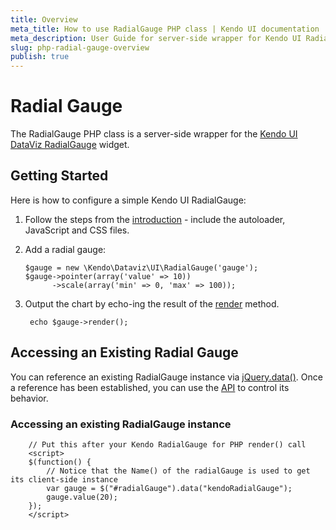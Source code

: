 ```yaml
---
title: Overview
meta_title: How to use RadialGauge PHP class | Kendo UI documentation
meta_description: User Guide for server-side wrapper for Kendo UI RadialGauge for PHP.
slug: php-radial-gauge-overview
publish: true
---
```


# Radial Gauge

The RadialGauge PHP class is a server-side wrapper for the [Kendo UI DataViz RadialGauge](/kendo-ui/api/dataviz/radialgauge) widget.

## Getting Started

Here is how to configure a simple Kendo UI RadialGauge:

1. Follow the steps from the [introduction](/kendo-ui/getting-started/using-kendo-with/php/introduction) - include the autoloader, JavaScript and CSS files.

3.  Add a radial gauge:

        $gauge = new \Kendo\Dataviz\UI\RadialGauge('gauge');
        $gauge->pointer(array('value' => 10))
              ->scale(array('min' => 0, 'max' => 100));

1. Output the chart by echo-ing the result of the [render](/kendo-ui/api/wrappers/php/Kendo/UI/Widget#render) method.

        echo $gauge->render();

## Accessing an Existing Radial Gauge

You can reference an existing RadialGauge instance via [jQuery.data()](http://api.jquery.com/jQuery.data/).
Once a reference has been established, you can use the [API](/kendo-ui/api/dataviz/radialgauge#methods) to control its behavior.

### Accessing an existing RadialGauge instance

        // Put this after your Kendo RadialGauge for PHP render() call
        <script>
        $(function() {
            // Notice that the Name() of the radialGauge is used to get its client-side instance
            var gauge = $("#radialGauge").data("kendoRadialGauge");
            gauge.value(20);
        });
        </script>

